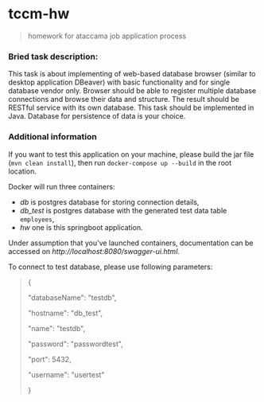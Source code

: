 # tccm-hw

> homework for ataccama job application process

### Bried task description:
This task is about implementing of web-based database browser (similar to desktop application DBeaver) with basic functionality and for single database vendor only. Browser should be able to register multiple database connections and browse their data and structure.
The result should be RESTful service with its own database.
This task should be implemented in Java. Database for persistence of data is your choice.

### Additional information
If you want to test this application on your machine, please build the jar file (`mvn clean install`), then run `docker-compose up --build` in the root location.

Docker will run three containers: 
+ *db* is postgres database for storing connection details, 
+ *db_test* is postgres database with the generated test data table `employees`, 
+ *hw* one is this springboot application.

Under assumption that you've launched containers, documentation can be accessed on *http://localhost:8080/swagger-ui.html.*

To connect to test database, please use following parameters:
 > {
 > 
 >   "databaseName": "testdb",
 >   
 >   "hostname": "db_test",
 >   
 >   "name": "testdb",
 >   
 >   "password": "passwordtest",
 >   
 >   "port": 5432,
 >   
 >   "username": "usertest"
 >   
 > }
